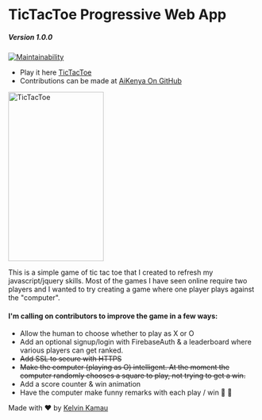 # TicTacToe Progressive Web App
##### _Version 1.0.0_

[![Maintainability](https://api.codeclimate.com/v1/badges/9fab1b9689fb3d534758/maintainability)](https://codeclimate.com/github/kelvinkamau/TicTacToe/maintainability) 


* Play it here [TicTacToe](https://kelvinkamau.github.io/tictactoe/)
* Contributions can be made at [AiKenya On GitHub](https://github.com/AiKenya/TicTacToe)

<a href="https://github.com/kelvinkamau/TicTacToe/blob/master/IMG-20171204-WA0019.jpg"><img alt="TicTacToe" src="https://github.com/kelvinkamau/TicTacToe/blob/master/IMG-20171204-WA0019.jpg" width="192" height="341"/></a>

This is a simple game of tic tac toe that I created to refresh my javascript/jquery skills.
Most of the games I have seen online require two players and I wanted to try creating a game where one player plays against the "computer".

#### I'm calling on contributors to improve the game in a few ways:

* Allow the human to choose whether to play as X or O
* Add an optional signup/login with FirebaseAuth & a leaderboard where various players can get ranked.
* <s>Add SSL to secure with HTTPS</s>
* <s>Make the computer (playing as O) intelligent. At the moment the computer randomly chooses a square to play, not trying to get a win.</s>
* Add a score counter & win animation
* Have the computer make funny remarks with each play / win 🌲 🍹

Made with ❤️ by [Kelvin Kamau](https://kelvinkamau.github.io/tictactoe/)


